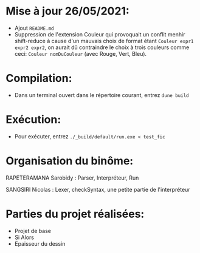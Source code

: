 # Mise à jour 26/05/2021:

- Ajout `README.md`
- Suppression de l'extension Couleur qui provoquait un conflit menhir shift-reduce à cause d'un mauvais choix de format étant `Couleur expr1 expr2 expr2`,
on aurait dû contraindre le choix à trois couleurs comme ceci: `Couleur nomDuCouleur` (avec Rouge, Vert, Bleu).

# Compilation:
- Dans un terminal ouvert dans le répertoire courant, entrez `dune build`

# Exécution:
- Pour exécuter, entrez `./_build/default/run.exe < test_fic`

# Organisation du binôme:
RAPETERAMANA Sarobidy : Parser, Interpréteur, Run

SANGSIRI Nicolas : Lexer, checkSyntax, une petite partie de l'interpréteur

# Parties du projet réalisées:
- Projet de base
- Si Alors
- Epaisseur du dessin

